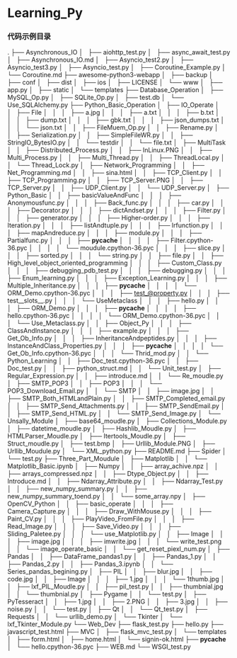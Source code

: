 # Learning_Py

### 代码示例目录
.
├── Asynchronous_IO
│   ├── aiohttp_test.py
│   ├── async_await_test.py
│   ├── Asynchronous_IO.md
│   ├── Asyncio_test2.py
│   ├── Asyncio_test3.py
│   ├── Asyncio_test.py
│   ├── Coroutine_Example.py
│   └── Coroutine.md
├── awesome-python3-webapp
│   ├── backup
│   ├── conf
│   ├── dist
│   ├── ios
│   ├── LICENSE
│   └── www
│       ├── app.py
│       ├── static
│       └── templates
├── Database_Operation
│   ├── MySQL_Op.py
│   ├── SQLite_Op.py
│   ├── test.db
│   └── Use_SQLAlchemy.py
├── Python_Basic_Operation
│   ├── IO_Operate
│   │   ├── File
│   │   │   ├── a.jpg
│   │   │   ├── a.txt
│   │   │   ├── b.txt
│   │   │   ├── dump.txt
│   │   │   ├── gbk.txt
│   │   │   ├── json_dumps.txt
│   │   │   └── json.txt
│   │   ├── FileMuem_Op.py
│   │   ├── Rename.py
│   │   ├── Serialization.py
│   │   ├── SimpleFileWR.py
│   │   ├── StringIO_BytesIO.py
│   │   └── testdir
│   │       └── file.txt
│   ├── MultiTask
│   │   ├── Distributed_Process.py
│   │   ├── InLinux.PNG
│   │   ├── Multi_Process.py
│   │   ├── Multi_Thread.py
│   │   ├── ThreadLocal.py
│   │   └── Thread_Lock.py
│   ├── Network_Programming
│   │   ├── Net_Programming.md
│   │   ├── sina.html
│   │   ├── TCP_Client.py
│   │   ├── TCP_Programming.py
│   │   ├── TCP_Server.PNG
│   │   ├── TCP_Server.py
│   │   ├── UDP_Client.py
│   │   └── UDP_Server.py
│   ├── Python_Basic
│   │   ├── basicValueAndFunc
│   │   │   ├── Anonymousfunc.py
│   │   │   ├── Back_func.py
│   │   │   ├── car.py
│   │   │   ├── Decorator.py
│   │   │   ├── dictAndset.py
│   │   │   ├── Filter.py
│   │   │   ├── generator.py
│   │   │   ├── Higher-order.py
│   │   │   ├── Iteration.py
│   │   │   ├── listAndtuple.py
│   │   │   ├── lrfunction.py
│   │   │   ├── mapAndreduce.py
│   │   │   ├── module.py
│   │   │   ├── Partialfunc.py
│   │   │   ├── __pycache__
│   │   │   │   ├── Filter.cpython-36.pyc
│   │   │   │   └── moudule.cpython-36.pyc
│   │   │   ├── slice.py
│   │   │   ├── sorted.py
│   │   │   └── string.py
│   │   ├── file.py
│   │   ├── High_level_object_oriented_programming
│   │   │   ├── Custom_Class.py
│   │   │   ├── debugging_pdb_test.py
│   │   │   ├── debugging.py
│   │   │   ├── Enum_learning.py
│   │   │   ├── Exception_Learning.py
│   │   │   ├── Multiple_Inheritance.py
│   │   │   ├── __pycache__
│   │   │   │   └── ORM_Demo.cpython-36.pyc
│   │   │   ├── test_@property.py
│   │   │   ├── test__slots__.py
│   │   │   └── UseMetaclass
│   │   │       ├── hello.py
│   │   │       ├── ORM_Demo.py
│   │   │       ├── __pycache__
│   │   │       │   ├── hello.cpython-36.pyc
│   │   │       │   └── ORM_Demo.cpython-36.pyc
│   │   │       └── Use_Metaclass.py
│   │   ├── Object_Py
│   │   │   ├── ClassAndInstance.py
│   │   │   ├── example.py
│   │   │   ├── Get_Ob_Info.py
│   │   │   ├── InheritanceAndpeptides.py
│   │   │   ├── InstanceAndClass_Properties.py
│   │   │   ├── __pycache__
│   │   │   │   └── Get_Ob_Info.cpython-36.pyc
│   │   │   └── Thrid_mod.py
│   │   └── Python_Learning
│   │       ├── Doc_test.cpython-36.pyc
│   │       ├── Doc_test.py
│   │       ├── python_struct.md
│   │       └── Unit_test.py
│   ├── Regular_Expression.py
│   │   ├── introduce.md
│   │   └── Re_moudle.py
│   ├── SMTP_POP3
│   │   ├── POP3
│   │   │   └── POP3_Download_Email.py
│   │   └── SMTP
│   │       ├── image.jpg
│   │       ├── SMTP_Both_HTMLandPlain.py
│   │       ├── SMTP_Completed_email.py
│   │       ├── SMTP_Send_Attachments.py
│   │       ├── SMTP_SendEmail.py
│   │       ├── SMTP_Send_HTML.py
│   │       └── SMTP_Send_Image.py
│   └── Unsally_Module
│       ├── base64_moudle.py
│       ├── Collections_Module.py
│       ├── datetime_moudle.py
│       ├── Hashlib_Moudle.py
│       ├── HTMLParser_Moudle.py
│       ├── Itertools_Moudle.py
│       ├── Struct_moudle.py
│       ├── test.bmp
│       ├── Urllib_Module.PNG
│       ├── Urllib_Moudule.py
│       └── XML_python.py
├── README.md
├── Spider
│   └── test.py
├── Three_Part_Moudule
│   ├── Matplotlib
│   │   └── Matplotlib_Basic.ipynb
│   ├── Numpy
│   │   ├── array_achive.npz
│   │   ├── arrays_compressed.npz
│   │   ├── Dtype_Object.py
│   │   ├── Introduce.md
│   │   ├── Ndarray_Attribute.py
│   │   ├── Ndarray_Test.py
│   │   ├── new_numpy_summary.py
│   │   ├── new_numpy_summary_toend.py
│   │   └── some_array.npy
│   ├── OpenCV_Python
│   │   ├── basic_operate
│   │   │   ├── Camera_Capture.py
│   │   │   ├── Draw_WithMouse.py
│   │   │   ├── Paint_CV.py
│   │   │   ├── PlayVideo_FromFile.py
│   │   │   ├── Read_Image.py
│   │   │   ├── Save_Video.py
│   │   │   ├── Sliding_Paletee.py
│   │   │   └── use_Matplotlib.py
│   │   ├── Image
│   │   │   ├── image.jpg
│   │   │   ├── imwrite.jpg
│   │   │   └── write_test.png
│   │   └── image_operate_basic
│   │       └── get_reset_piexl_num.py
│   ├── Pandas
│   │   ├── DataFrame_pandas1.py
│   │   ├── Pandas_1.py
│   │   ├── Pandas_2.py
│   │   ├── Pandas_3.ipynb
│   │   └── Series_pandas_begining.py
│   ├── PIL
│   │   ├── blur.jpg
│   │   ├── code.jpg
│   │   ├── Image
│   │   │   ├── 1.jpg
│   │   │   └── 1thumb.jpg
│   │   ├── lxf_PIL_Moudle.py
│   │   ├── pil_test.py
│   │   ├── thumbnial.jpg
│   │   └── thumbnial.py
│   ├── Pygame
│   │   └── test.py
│   ├── PyTesseract
│   │   ├── 1.jpg
│   │   ├── 2.PNG
│   │   ├── 3.jpg
│   │   ├── noise.py
│   │   └── test.py
│   ├── Qt
│   │   └── Qt_test.py
│   ├── Requests
│   │   └── urllib_demo.py
│   └── Tkinter
│       └── lxf_Tkinter_Module.py
└── Web_Dev
    ├── flask_test.py
    ├── hello.py
    ├── javascript_test.html
    ├── MVC
    │   ├── flask_mvc_test.py
    │   └── templates
    │       ├── form.html
    │       ├── home.html
    │       └── signin-ok.html
    ├── __pycache__
    │   └── hello.cpython-36.pyc
    ├── WEB.md
    └── WSGI_test.py

